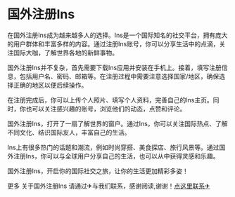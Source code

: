 # 国外注册Ins

在国外注册Ins成为越来越多人的选择。Ins是一个国际知名的社交平台，拥有庞大的用户群体和丰富多样的内容。通过注册Ins账号，你可以分享生活中的点滴，关注国际大咖，了解世界各地的新鲜事物。

国外注册Ins并不复杂，首先需要下载Ins应用并安装在手机上。接着，填写注册信息，包括用户名、密码、邮箱等。在注册过程中需要注意选择国家/地区，确保选择正确的地区以便后续操作。

在注册完成后，你可以上传个人照片、填写个人资料，完善自己的Ins主页。同时，你也可以关注感兴趣的账号，浏览他们的动态，点赞和评论。

国外注册Ins，打开了一扇了解世界的窗户。通过Ins，你可以关注国际热点、了解不同文化、结识国际友人，丰富自己的生活。

Ins上有很多热门的话题和潮流，例如时尚穿搭、美食探店、旅行风景等。通过国外注册Ins，你可以与全球用户分享自己的生活，也可以从中获得灵感和乐趣。

国外注册Ins，开启你的国际社交之旅，让你的生活更加精彩多姿！

更多 关于国外注册Ins 请通过✈与我们联系，感谢阅读,谢谢！[点这里联系✈](https://gg.k02.cc)